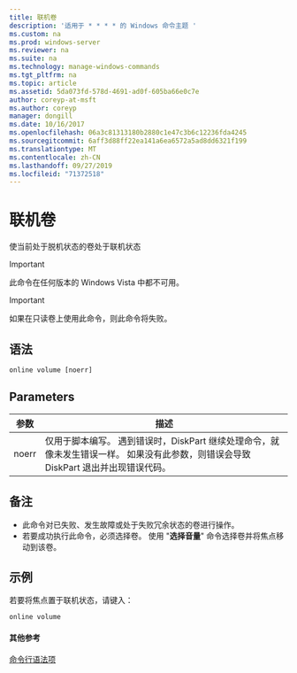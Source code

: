 ```yaml
---
title: 联机卷
description: '适用于 * * * * 的 Windows 命令主题 '
ms.custom: na
ms.prod: windows-server
ms.reviewer: na
ms.suite: na
ms.technology: manage-windows-commands
ms.tgt_pltfrm: na
ms.topic: article
ms.assetid: 5da073fd-578d-4691-ad0f-605ba66e0c7e
author: coreyp-at-msft
ms.author: coreyp
manager: dongill
ms.date: 10/16/2017
ms.openlocfilehash: 06a3c81313180b2880c1e47c3b6c12236fda4245
ms.sourcegitcommit: 6aff3d88ff22ea141a6ea6572a5ad8dd6321f199
ms.translationtype: MT
ms.contentlocale: zh-CN
ms.lasthandoff: 09/27/2019
ms.locfileid: "71372518"
---
```

# <a name="online-volume"></a>联机卷



使当前处于脱机状态的卷处于联机状态

> [!IMPORTANT]
> 此命令在任何版本的 Windows Vista 中都不可用。

> [!IMPORTANT]
> 如果在只读卷上使用此命令，则此命令将失败。

## <a name="syntax"></a>语法

```
online volume [noerr]
```

## <a name="parameters"></a>Parameters

|参数|描述|
|---------|-----------|
|noerr|仅用于脚本编写。 遇到错误时，DiskPart 继续处理命令，就像未发生错误一样。 如果没有此参数，则错误会导致 DiskPart 退出并出现错误代码。|

## <a name="remarks"></a>备注

-   此命令对已失败、发生故障或处于失败冗余状态的卷进行操作。
-   若要成功执行此命令，必须选择卷。 使用 "**选择音量**" 命令选择卷并将焦点移动到该卷。

## <a name="BKMK_examples"></a>示例

若要将焦点置于联机状态，请键入：
```
online volume
```

#### <a name="additional-references"></a>其他参考

[命令行语法项](command-line-syntax-key.md)

